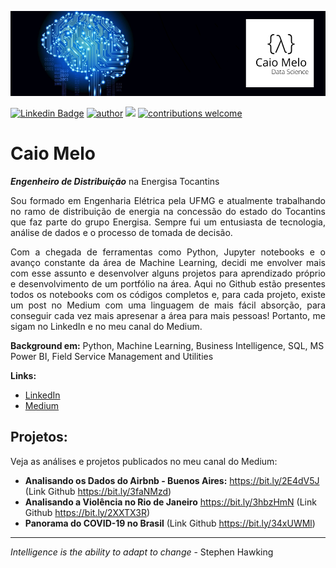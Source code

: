 <p align="center">
  <img src="https://raw.githubusercontent.com/caiobmbr/caiobmbr/master/banner_v2.0.png">
</p>

[![Linkedin Badge](https://img.shields.io/badge/-LinkedIn-blue?style=flat-square&logo=Linkedin&logoColor=white&link=https://www.linkedin.com/in/caiobm/)](https://www.linkedin.com/in/caiobm/) [![author](https://img.shields.io/badge/author-Caio%20Melo-red)](https://www.linkedin.com/in/caiobm/) [![](https://img.shields.io/badge/python-3.7+-blue.svg)](https://www.python.org/downloads/release/python-365/) [![contributions welcome](https://img.shields.io/badge/contributions-welcome-brightgreen.svg?style=flat)](https://github.com/caiobmbr/datascience-projects/issues) 

# Caio Melo
***Engenheiro de Distribuição*** na Energisa Tocantins

<p align="justify">Sou formado em Engenharia Elétrica pela UFMG e atualmente trabalhando no ramo de distribuição de energia na concessão do estado do Tocantins que faz parte do grupo Energisa. Sempre fui um entusiasta de tecnologia, análise de dados e o processo de tomada de decisão.</p> 

<p align="justify">Com a chegada de ferramentas como Python, Jupyter notebooks e o avanço constante da área de Machine Learning, decidi me envolver mais com esse assunto e desenvolver alguns projetos para aprendizado próprio e desenvolvimento de um portfólio na área. Aqui no Github estão presentes todos os notebooks com os códigos completos e, para cada projeto, existe um post no Medium com uma linguagem de mais fácil absorção, para conseguir cada vez mais apresenar a área para mais pessoas! Portanto, me sigam no LinkedIn e no meu canal do Medium.</p> 

**Background em:** Python, Machine Learning, Business Intelligence, SQL, MS Power BI, Field Service Management and Utilities

**Links:**
* [LinkedIn](https://www.linkedin.com/in/caiobm)
* [Medium](https://medium.com/@caio.melo.dsbr)


## Projetos:
Veja as análises e projetos publicados no meu canal do Medium:

* **Analisando os Dados do Airbnb - Buenos Aires:** https://bit.ly/2E4dV5J (Link Github https://bit.ly/3faNMzd)
* **Analisando a Violência no Rio de Janeiro** https://bit.ly/3hbzHmN (Link Github https://bit.ly/2XXTX3R)
* **Panorama do COVID-19 no Brasil** (Link Github https://bit.ly/34xUWMl)
---

*Intelligence is the ability to adapt to change* - Stephen Hawking
